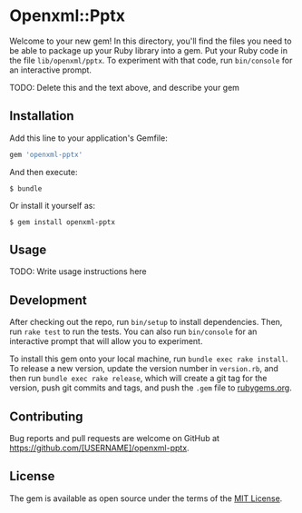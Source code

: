 # Openxml::Pptx

Welcome to your new gem! In this directory, you'll find the files you need to be able to package up your Ruby library into a gem. Put your Ruby code in the file `lib/openxml/pptx`. To experiment with that code, run `bin/console` for an interactive prompt.

TODO: Delete this and the text above, and describe your gem

## Installation

Add this line to your application's Gemfile:

```ruby
gem 'openxml-pptx'
```

And then execute:

    $ bundle

Or install it yourself as:

    $ gem install openxml-pptx

## Usage

TODO: Write usage instructions here

## Development

After checking out the repo, run `bin/setup` to install dependencies. Then, run `rake test` to run the tests. You can also run `bin/console` for an interactive prompt that will allow you to experiment.

To install this gem onto your local machine, run `bundle exec rake install`. To release a new version, update the version number in `version.rb`, and then run `bundle exec rake release`, which will create a git tag for the version, push git commits and tags, and push the `.gem` file to [rubygems.org](https://rubygems.org).

## Contributing

Bug reports and pull requests are welcome on GitHub at https://github.com/[USERNAME]/openxml-pptx.


## License

The gem is available as open source under the terms of the [MIT License](http://opensource.org/licenses/MIT).

